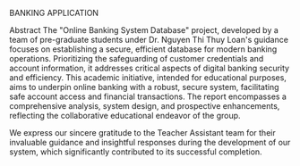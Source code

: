 BANKING APPLICATION


Abstract
The "Online Banking System Database" project, developed by a team of pre-graduate students under Dr. Nguyen Thi Thuy Loan's guidance focuses on establishing a secure, 
efficient database for modern banking operations. Prioritizing the safeguarding of customer credentials and account information, it addresses critical aspects of digital banking security and efficiency. 
This academic initiative, intended for educational purposes, aims to underpin online banking with a robust, secure system, facilitating safe account access and financial transactions. 
The report encompasses a comprehensive analysis, system design, and prospective enhancements, reflecting the collaborative educational endeavor of the group.

We express our sincere gratitude to the Teacher Assistant team for their invaluable guidance and insightful responses during the development of our system, 
which significantly contributed to its successful completion.
